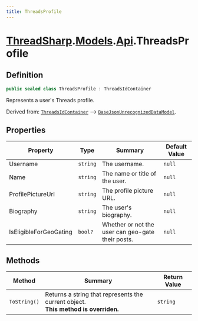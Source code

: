 ```yaml
---
title: ThreadsProfile
---
```


# [ThreadSharp](../../).[Models](../).[Api](./).ThreadsProfile

## Definition

```c#
public sealed class ThreadsProfile : ThreadsIdContainer
```

Represents a user's Threads profile.

Derived from: [`ThreadsIdContainer`](./ThreadsIdContainer) --> [`BaseJsonUnrecognizedDataModel`](../BaseJsonUnrecognizedDataModel).

## Properties

| Property               | Type     | Summary                                           | Default Value |
|------------------------|----------|---------------------------------------------------|---------------|
| Username               | `string` | The username.                                     | `null`        |
| Name                   | `string` | The name or title of the user.                    | `null`        |
| ProfilePictureUrl      | `string` | The profile picture URL.                          | `null`        |
| Biography              | `string` | The user's biography.                             | `null`        |
| IsEligibleForGeoGating | `bool?`  | Whether or not the user can geo-gate their posts. | `null`        |

## Methods

| Method       | Summary                                                                               | Return Value |
|--------------|---------------------------------------------------------------------------------------|--------------|
| `ToString()` | Returns a string that represents the current object.<br>**This method is overriden.** | `string`     |